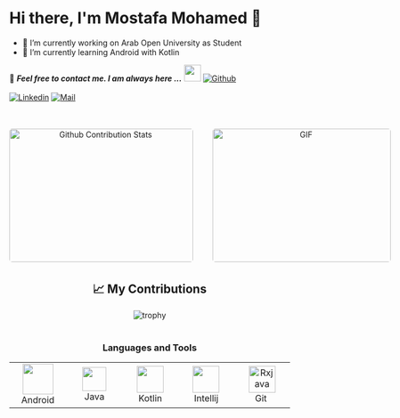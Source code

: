 <h1 align="left">Hi there, I'm Mostafa Mohamed 👋</h1>

- 🔭 I’m currently working on Arab Open University as Student
- 🌱 I’m currently learning Android with Kotlin

📝 ***Feel free to contact me. I am always here ...*** <img src="https://media.giphy.com/media/WUlplcMpOCEmTGBtBW/giphy.gif" width="30">  [![Github](https://img.shields.io/github/followers/MostafaMohamed2002?label=Follow%20Me&style=social)](https://github.com/MostafaMohamed2002)
<br>
<br>
[![Linkedin](https://img.shields.io/badge/LinkedIn-Mostafa%20Mohamed-blue?logo=Linkedin&logoColor=blue&labelColor=black)](https://www.linkedin.com/in/mostafa-mohamed-635a82168/)
[![Mail](https://img.shields.io/badge/Mostafa0Mohamed2002@gmail.com-blue?logo=Gmail&logoColor=blue&labelColor=black)](mailto:Mostafa0Mohamed2002@gmail.com)
<br>
<br>
<br>

<div align="center">
<p style="display: flex; justify-contect: space-between;">
<img style="border-radius: 5px; margin-bottom: 5px" alt="Github Contribution Stats" width="330px" height="240px" src="https://github-contribution-stats.vercel.app/api/?username=MostafaMohamed2002" />
<img style="border-radius: 5px; margin: 0 0 5px 35px;" alt="GIF" width="320px" height="240px" src="https://miro.medium.com/max/875/1*Urc28sbnORGOW5oyohQ06g.gif" />
</p>
  
## 📈 My Contributions <br>
![trophy](https://github-profile-trophy.vercel.app/?username=MostafaMohamed2002&theme=onedark)
<br><br>
  
### Languages and Tools
<table align="center">
    <td align="center" width="96">
        <img src="https://seeklogo.com/images/A/android-new-2019-logo-3CD3BC571C-seeklogo.com.png" width="55"/>
        <br>Android
    </td>
    <td align="center" width="96">
        <img src="https://seeklogo.com/images/J/java-logo-7F8B35BAB3-seeklogo.com.png" width="43"/>
        <br>&nbsp;&nbsp;Java&nbsp;&nbsp;
    </td>
    <td align="center" width="96">
        <img src="https://seeklogo.com/images/K/kotlin-logo-30C1970B05-seeklogo.com.png" width="48"/>
        <br>&nbsp;Kotlin&nbsp;
    <td align="center" width="96">
        <img src="https://seeklogo.com/images/I/intellij-idea-logo-F0395EF783-seeklogo.com.png" width="48"/>
        <br>&nbsp;Intellij&nbsp;
    </td>
    <td align="center" width="96">
        <img src="https://seeklogo.com/images/G/git-logo-CD8D6F1C09-seeklogo.com.png" width="48" alt="Rxjava"/>
        <br>&nbsp;&nbsp;&nbsp;Git&nbsp;&nbsp;&nbsp;&nbsp;
    </td>
</table>

